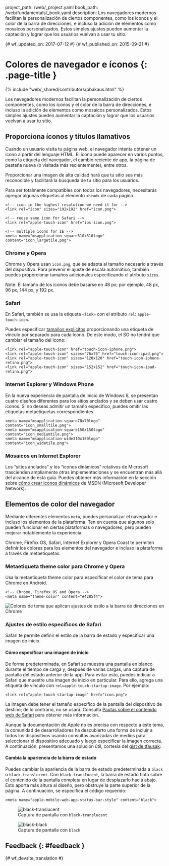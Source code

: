 project_path: /web/_project.yaml book_path: /web/fundamentals/_book.yaml description: Los navegadores modernos facilitan la personalización de ciertos componentes, como los íconos y el color de la barra de direcciones, e incluso la adición de elementos como mosaicos personalizados. Estos simples ajustes pueden aumentar la captación y lograr que los usuarios vuelvan a usar tu sitio.

{# wf_updated_on: 2017-07-12 #} {# wf_published_on: 2015-09-21 #}

# Colores de navegador e íconos {: .page-title }

{% include "web/_shared/contributors/pbakaus.html" %}

Los navegadores modernos facilitan la personalización de ciertos componentes, como los íconos y el color de la barra de direcciones, e incluso la adición de elementos como mosaicos personalizados. Estos simples ajustes pueden aumentar la captación y lograr que los usuarios vuelvan a usar tu sitio.

## Proporciona íconos y títulos llamativos

Cuando un usuario visita tu página web, el navegador intenta obtener un ícono a partir del lenguaje HTML. El ícono puede aparecer en varios puntos, como la etiqueta del navegador, el cambio reciente de app, la página de pestaña nueva (o visitada más recientemente), entre otros.

Proporcionar una imagen de alta calidad hará que tu sitio sea más reconocible y facilitará la búsqueda de tu sitio para los usuarios.

Para ser totalmente compatibles con todos los navegadores, necesitarás agregar algunas etiquetas al elemento `<head>` de cada página.

    <!-- icon in the highest resolution we need it for -->
    <link rel="icon" sizes="192x192" href="icon.png">
    
    <!-- reuse same icon for Safari -->
    <link rel="apple-touch-icon" href="ios-icon.png">
    
    <!-- multiple icons for IE -->
    <meta name="msapplication-square310x310logo" content="icon_largetile.png">
    

### Chrome y Opera

Chrome y Opera usan `icon.png`, que se adapta al tamaño necesario a través del dispositivo. Para prevenir el ajuste de escala automático, también puedes proporcionar tamaños adicionales especificando el atributo `sizes`.

Note: El tamaño de los íconos debe basarse en 48 px; por ejemplo, 48 px, 96 px, 144 px, y 192 px.

### Safari

En Safari, también se usa la etiqueta `<link>` con el atributo `rel`: `apple-touch-icon`.

Puedes especificar [tamaños explícitos](https://developer.apple.com/library/ios/documentation/UserExperience/Conceptual/MobileHIG/IconMatrix.html#//apple_ref/doc/uid/TP40006556-CH27) proporcionando una etiqueta de vínculo por separado para cada ícono. De este modo, el SO no tendrá que cambiar el tamaño del icono:

    <link rel="apple-touch-icon" href="touch-icon-iphone.png">
    <link rel="apple-touch-icon" sizes="76x76" href="touch-icon-ipad.png">
    <link rel="apple-touch-icon" sizes="120x120" href="touch-icon-iphone-retina.png">
    <link rel="apple-touch-icon" sizes="152x152" href="touch-icon-ipad-retina.png">
    

### Internet Explorer y Windows Phone

En la nueva experiencia de pantalla de inicio de Windows 8, se presentan cuatro diseños diferentes para los sitios anclados y se deben usar cuatro íconos. Si no deseas admitir un tamaño específico, puedes omitir las etiquetas metaetiquetas correspondientes.

    <meta name="msapplication-square70x70logo" content="icon_smalltile.png">
    <meta name="msapplication-square150x150logo" content="icon_mediumtile.png">
    <meta name="msapplication-wide310x150logo" content="icon_widetile.png">
    

### Mosaicos en Internet Explorer

Los “sitios anclados” y los “íconos dinámicos” rotativos de Microsoft trascienden ampliamente otras implementaciones y se encuentran más allá del alcance de esta guía. Puedes obtener más información en la sección sobre [cómo crear iconos dinámicos](//msdn.microsoft.com/en-us/library/ie/dn455115(v=vs.85).aspx) de MSDN (Microsoft Developer Network).

## Elementos de color del navegador

Mediante diferentes elementos `meta`, puedes personalizar el navegador e incluso los elementos de la plataforma. Ten en cuenta que algunos solo pueden funcionar en ciertas plataformas o navegadores, pero pueden mejorar notablemente la experiencia.

Chrome, Firefox OS, Safari, Internet Explorer y Opera Coast te permiten definir los colores para los elementos del navegador e incluso la plataforma a través de metaetiquetas.

### Metaetiqueta theme color para Chrome y Opera

Usa la metaetiqueta theme color para especificar el color de tema para Chrome en Android.

    <!-- Chrome, Firefox OS and Opera -->
    <meta name="theme-color" content="#4285f4">
    

<img src="imgs/theme-color.png" alt="Colores de tema que aplican ajustes de estilo a la barra de direcciones en Chrome" />

### Ajustes de estilo específicos de Safari

Safari te permite definir el estilo de la barra de estado y especificar una imagen de inicio.

#### Cómo especificar una imagen de inicio

De forma predeterminada, en Safari se muestra una pantalla en blanco durante el tiempo de carga y, después de varias cargas, una captura de pantalla del estado anterior de la app. Para evitar esto, puedes indicar a Safari que muestre una imagen de inicio en particular. Para ello, agrega una etiqueta de vínculo con `rel=apple-touch-startup-image`. Por ejemplo:

    <link rel="apple-touch-startup-image" href="icon.png">
    

La imagen debe tener el tamaño específico de la pantalla del dispositivo de destino; de lo contrario, no se usará. Consulta [Pautas sobre el contenido web de Safari](//developer.apple.com/library/ios/documentation/AppleApplications/Reference/SafariWebContent/ConfiguringWebApplications/ConfiguringWebApplications.html) para obtener más información.

Aunque la documentación de Apple no es precisa con respecto a este tema, la comunidad de desarrolladores ha descubierto una forma de incluir a todos los dispositivos usando consultas avanzadas de medios para seleccionar el dispositivo adecuado y luego especificar la imagen correcta. A continuación, presentamos una solución útil, cortesía del [gist de tfausak](//gist.github.com/tfausak/2222823):

#### Cambia la apariencia de la barra de estado

Puedes cambiar la apariencia de la barra de estado predeterminada a `black` o `black-translucent`. Con `black-translucent`, la barra de estado flota sobre el contenido de la pantalla completa en lugar de desplazarlo hacia abajo. Esto aporta más altura al diseño, pero obstruye la parte superior de la página. A continuación, se especifica el código requerido:

    <meta name="apple-mobile-web-app-status-bar-style" content="black">
    

<div class="attempt-left">
  <figure>
    <img src="imgs/status-bar-translucent.png" srcset="imgs/status-bar-translucent.png 1x, imgs/status-bar-translucent-2x.png 2x" alt="black-translucent">
    <figcaption>Captura de pantalla con <code>black-translucent</code></figcaption>
  </figure>
</div>

<div class="attempt-right">
  <figure>
    <img src="imgs/status-bar-black.png" srcset="imgs/status-bar-black.png 1x, imgs/status-bar-black-2x.png 2x" alt="black-black">
    <figcaption>Captura de pantalla con <code>black</code></figcaption>
  </figure>
</div>

<div style="clear:both;"></div>

## Feedback {: #feedback }

{# wf_devsite_translation #}